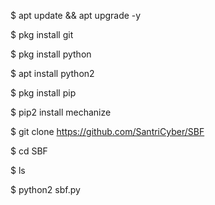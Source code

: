 $ apt update && apt upgrade -y


$ pkg install git


$ pkg install python


$ apt install python2


$ pkg install pip


$ pip2 install mechanize


$ git clone https://github.com/SantriCyber/SBF


$ cd SBF


$ ls


$ python2 sbf.py

